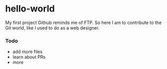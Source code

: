 # hello-world
My first project
Github reminds me of FTP. So here I am to contribute to the Git world, like I used to do as a web designer. 

### Todo

- add more files
- learn about PRs
- more

